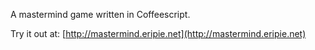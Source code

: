 A mastermind game written in Coffeescript.  

Try it out at: [http://mastermind.eripie.net](http://mastermind.eripie.net)  
